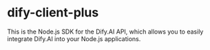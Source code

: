 # dify-client-plus
This is the Node.js SDK for the Dify.AI API, which allows you to easily integrate Dify.AI into your Node.js applications.
